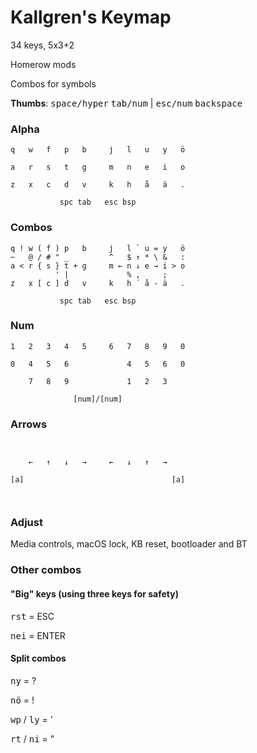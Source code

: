 # Kallgren's Keymap

34 keys, 5x3+2

Homerow mods

Combos for symbols

**Thumbs**: <kbd>space/hyper</kbd> <kbd>tab/num</kbd> | <kbd>esc/num</kbd> <kbd>backspace</kbd>

### Alpha
```
q   w   f   p   b     j   l   u   y   ö
                                       
a   r   s   t   g     m   n   e   i   o
                                       
z   x   c   d   v     k   h   å   ä   .
                                       
           spc tab   esc bsp           
```

### Combos
```
q ! w ( f ) p   b     j   l ` u = y   ö
~   @ / # " _         ^   $ ↑ * \ &   :
a < r { s } t + g     m ← n ↓ e → i > o
          ' |             % ,     ;    
z   x [ c ] d   v     k   h ´ å - ä   .
                                       
           spc tab   esc bsp           
```

### Num
```
1   2   3   4   5     6   7   8   9   0
                                       
0   4   5   6             4   5   6   0
                                       
    7   8   9             1   2   3    
                                       
              [num]/[num]              
```

### Arrows
```
                                       
                                       
    ←   ↑   ↓   →     ←   ↓   ↑   →    
                                       
[a]                                 [a]
                                       
                                       
```

### Adjust

Media controls, macOS lock, KB reset, bootloader and BT

### Other combos
#### "Big" keys (using three keys for safety)

<kbd>r</kbd><kbd>s</kbd><kbd>t</kbd> = ESC

<kbd>n</kbd><kbd>e</kbd><kbd>i</kbd> = ENTER

#### Split combos

<kbd>n</kbd><kbd>y</kbd> = ?

<kbd>n</kbd><kbd>ö</kbd> = !

<kbd>w</kbd><kbd>p</kbd> / <kbd>l</kbd><kbd>y</kbd> = '

<kbd>r</kbd><kbd>t</kbd> / <kbd>n</kbd><kbd>i</kbd> = "
